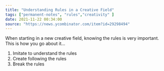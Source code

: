 ```yaml
---
title: "Understanding Rules in a Creative Field"
tags: ["permanent-notes", "rules","creativity" ]
date: 2021-11-22 00:34:00
source: "https://news.ycombinator.com/item?id=29298494"
---
```


When starting in a new creative field, knowing the rules is very important. This is how you go about it...

1. Imitate to understand the rules
2. Create following the rules
3. Break the rules